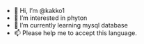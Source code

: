 - 👋 Hi, I’m @kakko1
- 👀 I’m interested in phyton
- 🌱 I’m currently learning mysql database
- 📫 Please help me to accept this language.
<!---
kakko1/kakko1 is a ✨ special ✨ repository because its `README.md` (this file) appears on your GitHub profile.
You can click the Preview link to take a look at your changes.
--->
